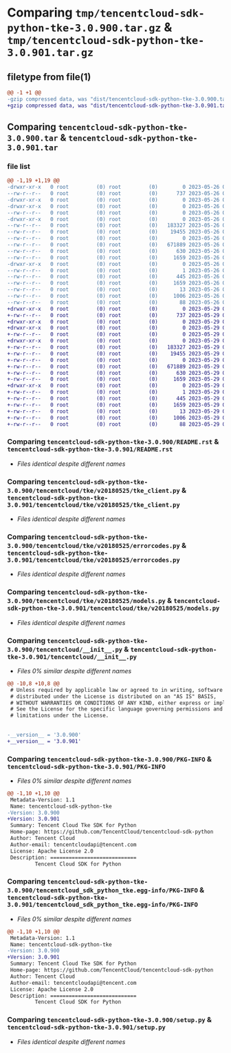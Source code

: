# Comparing `tmp/tencentcloud-sdk-python-tke-3.0.900.tar.gz` & `tmp/tencentcloud-sdk-python-tke-3.0.901.tar.gz`

## filetype from file(1)

```diff
@@ -1 +1 @@
-gzip compressed data, was "dist/tencentcloud-sdk-python-tke-3.0.900.tar", last modified: Fri May 26 02:30:15 2023, max compression
+gzip compressed data, was "dist/tencentcloud-sdk-python-tke-3.0.901.tar", last modified: Mon May 29 02:39:23 2023, max compression
```

## Comparing `tencentcloud-sdk-python-tke-3.0.900.tar` & `tencentcloud-sdk-python-tke-3.0.901.tar`

### file list

```diff
@@ -1,19 +1,19 @@
-drwxr-xr-x   0 root         (0) root         (0)        0 2023-05-26 02:30:15.000000 tencentcloud-sdk-python-tke-3.0.900/
--rw-r--r--   0 root         (0) root         (0)      737 2023-05-26 02:30:15.000000 tencentcloud-sdk-python-tke-3.0.900/README.rst
-drwxr-xr-x   0 root         (0) root         (0)        0 2023-05-26 02:30:15.000000 tencentcloud-sdk-python-tke-3.0.900/tencentcloud/
-drwxr-xr-x   0 root         (0) root         (0)        0 2023-05-26 02:30:15.000000 tencentcloud-sdk-python-tke-3.0.900/tencentcloud/tke/
--rw-r--r--   0 root         (0) root         (0)        0 2023-05-26 02:30:15.000000 tencentcloud-sdk-python-tke-3.0.900/tencentcloud/tke/__init__.py
-drwxr-xr-x   0 root         (0) root         (0)        0 2023-05-26 02:30:15.000000 tencentcloud-sdk-python-tke-3.0.900/tencentcloud/tke/v20180525/
--rw-r--r--   0 root         (0) root         (0)   183327 2023-05-26 02:30:15.000000 tencentcloud-sdk-python-tke-3.0.900/tencentcloud/tke/v20180525/tke_client.py
--rw-r--r--   0 root         (0) root         (0)    19455 2023-05-26 02:30:15.000000 tencentcloud-sdk-python-tke-3.0.900/tencentcloud/tke/v20180525/errorcodes.py
--rw-r--r--   0 root         (0) root         (0)        0 2023-05-26 02:30:15.000000 tencentcloud-sdk-python-tke-3.0.900/tencentcloud/tke/v20180525/__init__.py
--rw-r--r--   0 root         (0) root         (0)   671889 2023-05-26 02:30:15.000000 tencentcloud-sdk-python-tke-3.0.900/tencentcloud/tke/v20180525/models.py
--rw-r--r--   0 root         (0) root         (0)      630 2023-05-26 02:30:15.000000 tencentcloud-sdk-python-tke-3.0.900/tencentcloud/__init__.py
--rw-r--r--   0 root         (0) root         (0)     1659 2023-05-26 02:30:15.000000 tencentcloud-sdk-python-tke-3.0.900/PKG-INFO
-drwxr-xr-x   0 root         (0) root         (0)        0 2023-05-26 02:30:15.000000 tencentcloud-sdk-python-tke-3.0.900/tencentcloud_sdk_python_tke.egg-info/
--rw-r--r--   0 root         (0) root         (0)        1 2023-05-26 02:30:15.000000 tencentcloud-sdk-python-tke-3.0.900/tencentcloud_sdk_python_tke.egg-info/dependency_links.txt
--rw-r--r--   0 root         (0) root         (0)      445 2023-05-26 02:30:15.000000 tencentcloud-sdk-python-tke-3.0.900/tencentcloud_sdk_python_tke.egg-info/SOURCES.txt
--rw-r--r--   0 root         (0) root         (0)     1659 2023-05-26 02:30:15.000000 tencentcloud-sdk-python-tke-3.0.900/tencentcloud_sdk_python_tke.egg-info/PKG-INFO
--rw-r--r--   0 root         (0) root         (0)       13 2023-05-26 02:30:15.000000 tencentcloud-sdk-python-tke-3.0.900/tencentcloud_sdk_python_tke.egg-info/top_level.txt
--rw-r--r--   0 root         (0) root         (0)     1006 2023-05-26 02:30:15.000000 tencentcloud-sdk-python-tke-3.0.900/setup.py
--rw-r--r--   0 root         (0) root         (0)       88 2023-05-26 02:30:15.000000 tencentcloud-sdk-python-tke-3.0.900/setup.cfg
+drwxr-xr-x   0 root         (0) root         (0)        0 2023-05-29 02:39:23.000000 tencentcloud-sdk-python-tke-3.0.901/
+-rw-r--r--   0 root         (0) root         (0)      737 2023-05-29 02:39:23.000000 tencentcloud-sdk-python-tke-3.0.901/README.rst
+drwxr-xr-x   0 root         (0) root         (0)        0 2023-05-29 02:39:23.000000 tencentcloud-sdk-python-tke-3.0.901/tencentcloud/
+drwxr-xr-x   0 root         (0) root         (0)        0 2023-05-29 02:39:23.000000 tencentcloud-sdk-python-tke-3.0.901/tencentcloud/tke/
+-rw-r--r--   0 root         (0) root         (0)        0 2023-05-29 02:39:23.000000 tencentcloud-sdk-python-tke-3.0.901/tencentcloud/tke/__init__.py
+drwxr-xr-x   0 root         (0) root         (0)        0 2023-05-29 02:39:23.000000 tencentcloud-sdk-python-tke-3.0.901/tencentcloud/tke/v20180525/
+-rw-r--r--   0 root         (0) root         (0)   183327 2023-05-29 02:39:23.000000 tencentcloud-sdk-python-tke-3.0.901/tencentcloud/tke/v20180525/tke_client.py
+-rw-r--r--   0 root         (0) root         (0)    19455 2023-05-29 02:39:23.000000 tencentcloud-sdk-python-tke-3.0.901/tencentcloud/tke/v20180525/errorcodes.py
+-rw-r--r--   0 root         (0) root         (0)        0 2023-05-29 02:39:23.000000 tencentcloud-sdk-python-tke-3.0.901/tencentcloud/tke/v20180525/__init__.py
+-rw-r--r--   0 root         (0) root         (0)   671889 2023-05-29 02:39:23.000000 tencentcloud-sdk-python-tke-3.0.901/tencentcloud/tke/v20180525/models.py
+-rw-r--r--   0 root         (0) root         (0)      630 2023-05-29 02:39:23.000000 tencentcloud-sdk-python-tke-3.0.901/tencentcloud/__init__.py
+-rw-r--r--   0 root         (0) root         (0)     1659 2023-05-29 02:39:23.000000 tencentcloud-sdk-python-tke-3.0.901/PKG-INFO
+drwxr-xr-x   0 root         (0) root         (0)        0 2023-05-29 02:39:23.000000 tencentcloud-sdk-python-tke-3.0.901/tencentcloud_sdk_python_tke.egg-info/
+-rw-r--r--   0 root         (0) root         (0)        1 2023-05-29 02:39:23.000000 tencentcloud-sdk-python-tke-3.0.901/tencentcloud_sdk_python_tke.egg-info/dependency_links.txt
+-rw-r--r--   0 root         (0) root         (0)      445 2023-05-29 02:39:23.000000 tencentcloud-sdk-python-tke-3.0.901/tencentcloud_sdk_python_tke.egg-info/SOURCES.txt
+-rw-r--r--   0 root         (0) root         (0)     1659 2023-05-29 02:39:23.000000 tencentcloud-sdk-python-tke-3.0.901/tencentcloud_sdk_python_tke.egg-info/PKG-INFO
+-rw-r--r--   0 root         (0) root         (0)       13 2023-05-29 02:39:23.000000 tencentcloud-sdk-python-tke-3.0.901/tencentcloud_sdk_python_tke.egg-info/top_level.txt
+-rw-r--r--   0 root         (0) root         (0)     1006 2023-05-29 02:39:23.000000 tencentcloud-sdk-python-tke-3.0.901/setup.py
+-rw-r--r--   0 root         (0) root         (0)       88 2023-05-29 02:39:23.000000 tencentcloud-sdk-python-tke-3.0.901/setup.cfg
```

### Comparing `tencentcloud-sdk-python-tke-3.0.900/README.rst` & `tencentcloud-sdk-python-tke-3.0.901/README.rst`

 * *Files identical despite different names*

### Comparing `tencentcloud-sdk-python-tke-3.0.900/tencentcloud/tke/v20180525/tke_client.py` & `tencentcloud-sdk-python-tke-3.0.901/tencentcloud/tke/v20180525/tke_client.py`

 * *Files identical despite different names*

### Comparing `tencentcloud-sdk-python-tke-3.0.900/tencentcloud/tke/v20180525/errorcodes.py` & `tencentcloud-sdk-python-tke-3.0.901/tencentcloud/tke/v20180525/errorcodes.py`

 * *Files identical despite different names*

### Comparing `tencentcloud-sdk-python-tke-3.0.900/tencentcloud/tke/v20180525/models.py` & `tencentcloud-sdk-python-tke-3.0.901/tencentcloud/tke/v20180525/models.py`

 * *Files identical despite different names*

### Comparing `tencentcloud-sdk-python-tke-3.0.900/tencentcloud/__init__.py` & `tencentcloud-sdk-python-tke-3.0.901/tencentcloud/__init__.py`

 * *Files 0% similar despite different names*

```diff
@@ -10,8 +10,8 @@
 # Unless required by applicable law or agreed to in writing, software
 # distributed under the License is distributed on an "AS IS" BASIS,
 # WITHOUT WARRANTIES OR CONDITIONS OF ANY KIND, either express or implied.
 # See the License for the specific language governing permissions and
 # limitations under the License.
 
 
-__version__ = '3.0.900'
+__version__ = '3.0.901'
```

### Comparing `tencentcloud-sdk-python-tke-3.0.900/PKG-INFO` & `tencentcloud-sdk-python-tke-3.0.901/PKG-INFO`

 * *Files 0% similar despite different names*

```diff
@@ -1,10 +1,10 @@
 Metadata-Version: 1.1
 Name: tencentcloud-sdk-python-tke
-Version: 3.0.900
+Version: 3.0.901
 Summary: Tencent Cloud Tke SDK for Python
 Home-page: https://github.com/TencentCloud/tencentcloud-sdk-python
 Author: Tencent Cloud
 Author-email: tencentcloudapi@tencent.com
 License: Apache License 2.0
 Description: ============================
         Tencent Cloud SDK for Python
```

### Comparing `tencentcloud-sdk-python-tke-3.0.900/tencentcloud_sdk_python_tke.egg-info/PKG-INFO` & `tencentcloud-sdk-python-tke-3.0.901/tencentcloud_sdk_python_tke.egg-info/PKG-INFO`

 * *Files 0% similar despite different names*

```diff
@@ -1,10 +1,10 @@
 Metadata-Version: 1.1
 Name: tencentcloud-sdk-python-tke
-Version: 3.0.900
+Version: 3.0.901
 Summary: Tencent Cloud Tke SDK for Python
 Home-page: https://github.com/TencentCloud/tencentcloud-sdk-python
 Author: Tencent Cloud
 Author-email: tencentcloudapi@tencent.com
 License: Apache License 2.0
 Description: ============================
         Tencent Cloud SDK for Python
```

### Comparing `tencentcloud-sdk-python-tke-3.0.900/setup.py` & `tencentcloud-sdk-python-tke-3.0.901/setup.py`

 * *Files identical despite different names*

